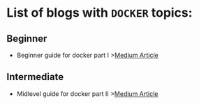 # List of blogs with `DOCKER` topics:

## Beginner

* Beginner guide for docker part I >[Medium Article]( https://medium.com/@hatemtayeb2/hello-docker-part-i-5e68889de0b1)


## Intermediate 

* Midlevel guide for docker part II >[Medium Article]( https://medium.com/@hatemtayeb2/hello-docker-part-ii-998472c6e296)



